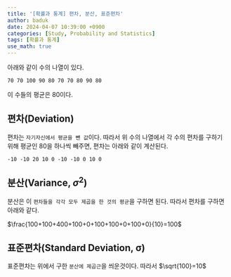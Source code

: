 ```yaml
---
title: '[확률과 통계] 편차, 분산, 표준편차'
author: baduk
date: 2024-04-07 10:39:00 +0900
categories: [Study, Probability and Statistics]
tags: [확률과 통계]
use_math: true
---
```


아래와 같이 수의 나열이 있다.

```
70 70 100 90 80 70 70 80 90 80
```

이 수들의 평균은 80이다.

## 편차(Deviation)
편차는 `자기자신에서 평균을 뺀 값`이다. 따라서 위 수의 나열에서 각 수의 편차를 구하기 위해 평균인 80을 하나씩 빼주면, 편차는 아래와 같이 계산된다.

```
-10 -10 20 10 0 -10 -10 0 10 0
```

## 분산(Variance, $σ^2$)
분산은 이 `편차들을 각각 모두 제곱을 한 것의 평균`을 구하면 된다.
따라서 편차를 구하면 아래와 같다.

$\frac{100+100+400+100+0+100+100+0+100+0}{10}=100$

## 표준편차(Standard Deviation, σ)
표준편차는 위에서 구한 `분산에 제곱근`을 씌운것이다. 따라서 $\sqrt{100}=10$